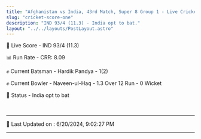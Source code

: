 ```yaml
---
title: "Afghanistan vs India, 43rd Match, Super 8 Group 1 - Live Cricket Score"
slug: "cricket-score-one"
description: "IND 93/4 (11.3) - India opt to bat."
layout: "../../layouts/PostLayout.astro"
---
```


🔴 Live Score - IND 93/4 (11.3)  

📊 Run Rate - CRR: 8.09  

✊ Current Batsman - Hardik Pandya - 1(2)  

✊ Current Bowler - Naveen-ul-Haq - 1.3 Over 12 Run - 0 Wicket  

📑 Status - India opt to bat

<br />

***

📝 Last Updated on : 6/20/2024, 9:02:27 PM

***


